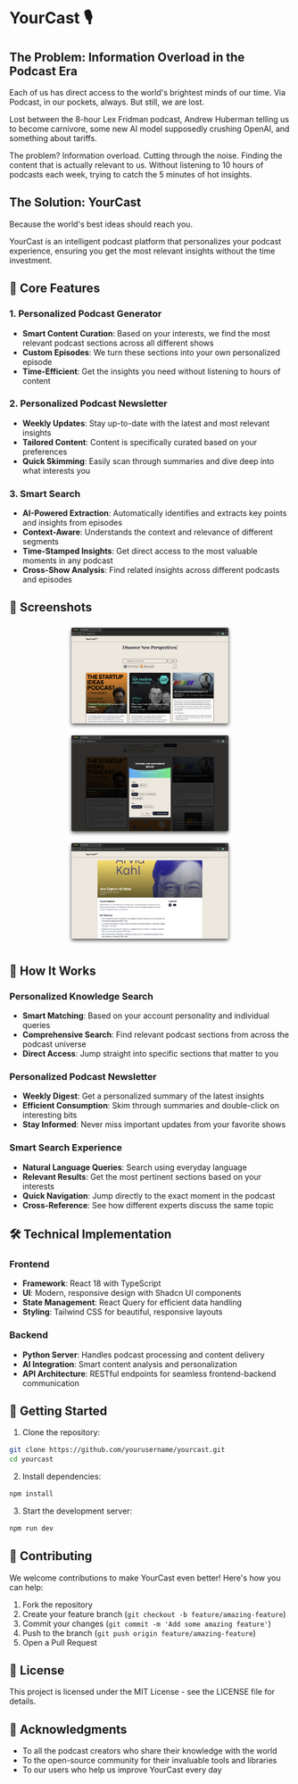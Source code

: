 # YourCast 🎙️

## The Problem: Information Overload in the Podcast Era

Each of us has direct access to the world's brightest minds of our time. Via Podcast, in our pockets, always. But still, we are lost.

Lost between the 8-hour Lex Fridman podcast, Andrew Huberman telling us to become carnivore, some new AI model supposedly crushing OpenAI, and something about tariffs.

The problem? Information overload. Cutting through the noise. Finding the content that is actually relevant to us. Without listening to 10 hours of podcasts each week, trying to catch the 5 minutes of hot insights.

## The Solution: YourCast

Because the world's best ideas should reach you.

YourCast is an intelligent podcast platform that personalizes your podcast experience, ensuring you get the most relevant insights without the time investment.

## 🚀 Core Features

### 1. Personalized Podcast Generator
- **Smart Content Curation**: Based on your interests, we find the most relevant podcast sections across all different shows
- **Custom Episodes**: We turn these sections into your own personalized episode
- **Time-Efficient**: Get the insights you need without listening to hours of content

### 2. Personalized Podcast Newsletter
- **Weekly Updates**: Stay up-to-date with the latest and most relevant insights
- **Tailored Content**: Content is specifically curated based on your preferences
- **Quick Skimming**: Easily scan through summaries and dive deep into what interests you

### 3. Smart Search
- **AI-Powered Extraction**: Automatically identifies and extracts key points and insights from episodes
- **Context-Aware**: Understands the context and relevance of different segments
- **Time-Stamped Insights**: Get direct access to the most valuable moments in any podcast
- **Cross-Show Analysis**: Find related insights across different podcasts and episodes

## 📱 Screenshots

<div align="center">
  <img src="public/Screenshot 2025-04-27 at 09.47.06.png" alt="YourCast Home Screen" width="300"/>
  <img src="public/Screenshot 2025-04-27 at 09.47.16.png" alt="YourCast Search Results" width="300"/>
  <img src="public/Screenshot 2025-04-27 at 09.47.44.png" alt="YourCast Podcast Details" width="300"/>
</div>

## 🎯 How It Works

### Personalized Knowledge Search
- **Smart Matching**: Based on your account personality and individual queries
- **Comprehensive Search**: Find relevant podcast sections from across the podcast universe
- **Direct Access**: Jump straight into specific sections that matter to you

### Personalized Podcast Newsletter
- **Weekly Digest**: Get a personalized summary of the latest insights
- **Efficient Consumption**: Skim through summaries and double-click on interesting bits
- **Stay Informed**: Never miss important updates from your favorite shows

### Smart Search Experience
- **Natural Language Queries**: Search using everyday language
- **Relevant Results**: Get the most pertinent sections based on your interests
- **Quick Navigation**: Jump directly to the exact moment in the podcast
- **Cross-Reference**: See how different experts discuss the same topic

## 🛠️ Technical Implementation

### Frontend
- **Framework**: React 18 with TypeScript
- **UI**: Modern, responsive design with Shadcn UI components
- **State Management**: React Query for efficient data handling
- **Styling**: Tailwind CSS for beautiful, responsive layouts

### Backend
- **Python Server**: Handles podcast processing and content delivery
- **AI Integration**: Smart content analysis and personalization
- **API Architecture**: RESTful endpoints for seamless frontend-backend communication

## 🚀 Getting Started

1. Clone the repository:
```bash
git clone https://github.com/yourusername/yourcast.git
cd yourcast
```

2. Install dependencies:
```bash
npm install
```

3. Start the development server:
```bash
npm run dev
```

## 🤝 Contributing

We welcome contributions to make YourCast even better! Here's how you can help:

1. Fork the repository
2. Create your feature branch (`git checkout -b feature/amazing-feature`)
3. Commit your changes (`git commit -m 'Add some amazing feature'`)
4. Push to the branch (`git push origin feature/amazing-feature`)
5. Open a Pull Request

## 📄 License

This project is licensed under the MIT License - see the LICENSE file for details.

## 🙏 Acknowledgments

- To all the podcast creators who share their knowledge with the world
- To the open-source community for their invaluable tools and libraries
- To our users who help us improve YourCast every day

